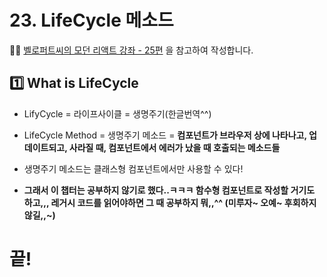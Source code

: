 # 23. LifeCycle 메소드

✍🏻 [벨로퍼트씨의 모던 리액트 강좌 - 25편](https://react.vlpt.us/basic/25-lifecycle.html) 을 참고하여 작성합니다.

## 1️⃣ What is LifeCycle

* LifyCycle = 라이프사이클 = 생명주기(한글번역^^)

* LifeCycle Method = 생명주기 메소드 = __컴포넌트가 브라우저 상에 나타나고, 업데이트되고, 사라질 때, 컴포넌트에서 에러가 났을 때 호출되는 메소드들__

* 생명주기 메소드는 클래스형 컴포넌트에서만 사용할 수 있다!

* __그래서 이 챕터는 공부하지 않기로 했다..ㅋㅋㅋ 함수형 컴포넌트로 작성할 거기도 하고,,, 레거시 코드를 읽어야하면 그 때 공부하지 뭐,,^^ (미루자~ 오예~ 후회하지 않길,,~)__

# 끝!